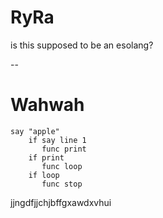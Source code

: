 # RyRa
is this supposed to be an esolang?

--

# Wahwah

```
say "apple"
    if say line 1
       func print
    if print
       func loop
    if loop
       func stop
```

jjngdfjjchjbffgxawdxvhui
